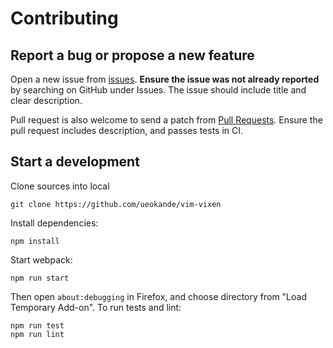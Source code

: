 # Contributing

## Report a bug or propose a new feature

Open a new issue from [issues](https://github.com/ueokande/vim-vixen/issues).
**Ensure the issue was not already reported** by searching on GitHub under Issues.
The issue should include title and clear description.

Pull request is also welcome to send a patch from [Pull Requests](https://github.com/ueokande/vim-vixen/pulls).
Ensure the pull request includes description, and passes tests in CI.

## Start a development

Clone sources into local

    git clone https://github.com/ueokande/vim-vixen

Install dependencies:

    npm install

Start webpack:

    npm run start

Then open `about:debugging` in Firefox, and choose directory from "Load Temporary Add-on".
To run tests and lint:

    npm run test
    npm run lint
